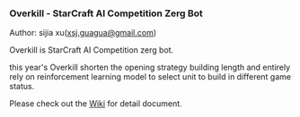 
### Overkill - StarCraft AI Competition Zerg Bot

Author: sijia xu(xsj.guagua@gmail.com)

Overkill is StarCraft AI Competition zerg bot.

this year's Overkill shorten the opening strategy building length and entirely rely on reinforcement learning model to select unit to build in different game status.

Please check out the [Wiki](https://github.com/sijiaxu/Overkill/wiki) for detail document.

